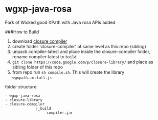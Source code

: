 wgxp-java-rosa
==============

Fork of Wicked good XPath with Java rosa APIs added


###How to Build
1. download [closure compiler](http://closure-compiler.googlecode.com/files/compiler-latest.zip)
2. create folder 'closure-compiler' at same level as this repo (sibling)
3. unpack compiler-latest and place inside the closure-compiler folder, rename compiler-latest to `build`
4. `git clone https://code.google.com/p/closure-library/` and place as sibling folder of this repo
5. from repo run `sh compile.sh`. This will create the library `wgxpath.install.js`

folder structure:
````
- wgxp-java-rosa
- closure-library
- closure-compiler
              |_build
                   compiler.jar
````